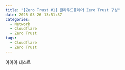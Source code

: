 ```yaml
---
title: "[Zero Trust #1] 클라우드플레어 Zero Trust 구성"
date: 2025-03-26 13:51:37
categories:
  - Network
  - Cloudflare
  - Zero Trust
tags:
  - Cloudflare
  - Zero Trust
---
```


아아아 테스트